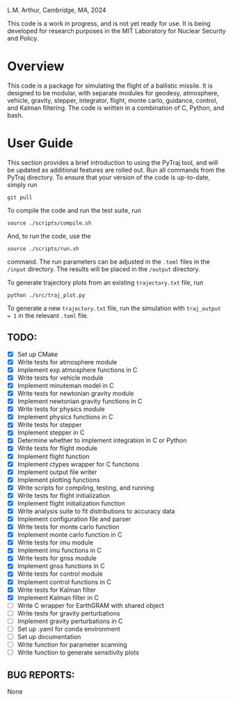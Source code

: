 L.M. Arthur, Cambridge, MA, 2024

This code is a work in progress, and is not yet ready for use. It is being developed for research purposes in the MIT Laboratory for Nuclear Security and Policy. 

# Overview
This code is a package for simulating the flight of a ballistic missile. It is designed to be modular, with separate modules for geodesy, atmosphere, vehicle, gravity, stepper, integrator, flight, monte carlo, guidance, control, and Kalman filtering. The code is written in a combination of C, Python, and bash.

# User Guide
This section provides a brief introduction to using the PyTraj tool, and will be updated as additional features are rolled out. Run all commands from the PyTraj directory. To ensure that your version of the code is up-to-date, simply run 

```git pull```

To compile the code and run the test suite, run 

```source ./scripts/compile.sh```

And, to run the code, use the 

```source ./scripts/run.sh```

command. The run parameters can be adjusted in the ```.toml``` files in the ```/input``` directory. The results will be placed in the ```/output``` directory. 

To generate trajectory plots from an existing ```trajectory.txt``` file, run 

```python ./src/traj_plot.py```

To generate a new ```trajectory.txt``` file, run the simulation with ```traj_output = 1``` in the relevant ```.toml``` file. 

## TODO: 
- [X] Set up CMake 
- [X] Write tests for atmosphere module
- [X] Implement exp atmosphere functions in C
- [X] Write tests for vehicle module
- [X] Implement minuteman model in C
- [X] Write tests for newtonian gravity module
- [X] Implement newtonian gravity functions in C
- [X] Write tests for physics module
- [X] Implement physics functions in C
- [X] Write tests for stepper
- [X] Implement stepper in C
- [X] Determine whether to implement integration in C or Python
- [X] Write tests for flight module
- [X] Implement flight function
- [X] Implement ctypes wrapper for C functions 
- [X] Implement output file writer
- [X] Implement plotting functions
- [X] Write scripts for compiling, testing, and running
- [X] Write tests for flight initialization
- [X] Implement flight initialization function
- [X] Write analysis suite to fit distributions to accuracy data
- [X] Implement configuration file and parser
- [X] Write tests for monte carlo function
- [X] Implement monte carlo function in C
- [X] Write tests for imu module
- [X] Implement imu functions in C
- [X] Write tests for gnss module
- [X] Implement gnss functions in C
- [X] Write tests for control module
- [X] Implement control functions in C
- [X] Write tests for Kalman filter
- [X] Implement Kalman filter in C
- [ ] Write C wrapper for EarthGRAM with shared object
- [ ] Write tests for gravity perturbations
- [ ] Implement gravity perturbations in C
- [ ] Set up .yaml for conda environment
- [ ] Set up documentation
- [ ] Write function for parameter scanning
- [ ] Write function to generate sensitivity plots

## BUG REPORTS: 
None
